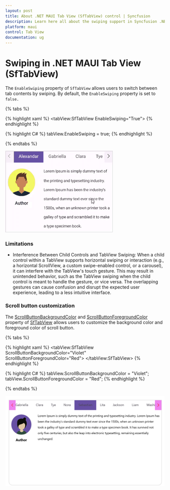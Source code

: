 ```yaml
---
layout: post
title: About .NET MAUI Tab View (SfTabView) control | Syncfusion
description: Learn here all about the swiping support in Syncfusion .NET MAUI Tab View (SfTabView) control and more.
platform: maui
control: Tab View
documentation: ug
---
```


# Swiping in .NET MAUI Tab View (SfTabView)

The `EnableSwiping` property of `SfTabView` allows users to switch between tab contents by swiping. By default, the `EnableSwiping` property is set to `false.`

{% tabs %}

{% highlight xaml %}
    <tabView:SfTabView EnableSwiping="True">
{% endhighlight %}

{% highlight C# %}
     tabView.EnableSwiping = true;
{% endhighlight %}

{% endtabs %}

![TabView EnableSwiping](images/tabview-swiping.gif)

### Limitations

* Interference Between Child Controls and TabView Swiping: When a child control within a TabView supports horizontal swiping or interaction (e.g., a horizontal ScrollView, a custom swipe-enabled control, or a carousel), it can interfere with the TabView's touch gesture. This may result in unintended behavior, such as the TabView swiping when the child control is meant to handle the gesture, or vice versa. The overlapping gestures can cause confusion and disrupt the expected user experience, leading to a less intuitive interface.

### Scroll button customization

The [ScrollButtonBackgroundColor](https://help.syncfusion.com/cr/maui/Syncfusion.Maui.TabView.SfTabView.html#Syncfusion_Maui_TabView_SfTabView_ScrollButtonBackgroundColor) and [ScrollButtonForegroundColor](https://help.syncfusion.com/cr/maui/Syncfusion.Maui.TabView.SfTabView.html#Syncfusion_Maui_TabView_SfTabView_ScrollButtonForegroundColor) property of [SfTabView](https://help.syncfusion.com/cr/maui/Syncfusion.Maui.TabView.SfTabView.html?tabs=tabid-1) allows users to customize the background color and foreground color of scroll button.

{% tabs %}

{% highlight xaml %}
    <tabView:SfTabView ScrollButtonBackgroundColor="Violet"
                       ScrollButtonForegroundColor="Red">
     </tabView:SfTabView>
{% endhighlight %}

{% highlight C# %}
     tabView.ScrollButtonBackgroundColor = "Violet";
     tabView.ScrollButtonForegroundColor = "Red";
{% endhighlight %}

{% endtabs %}

![ScrollButtonCustomization](images\ScrollButtonCustomization.png)